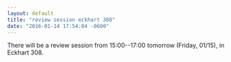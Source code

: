 ```yaml
---
layout: default
title: "review session eckhart 308"
date: "2016-01-14 17:54:04 -0600"
---
```


There will be a review session from 15:00--17:00 tomorrow (Friday, 01/15), in Eckhart 308. 
